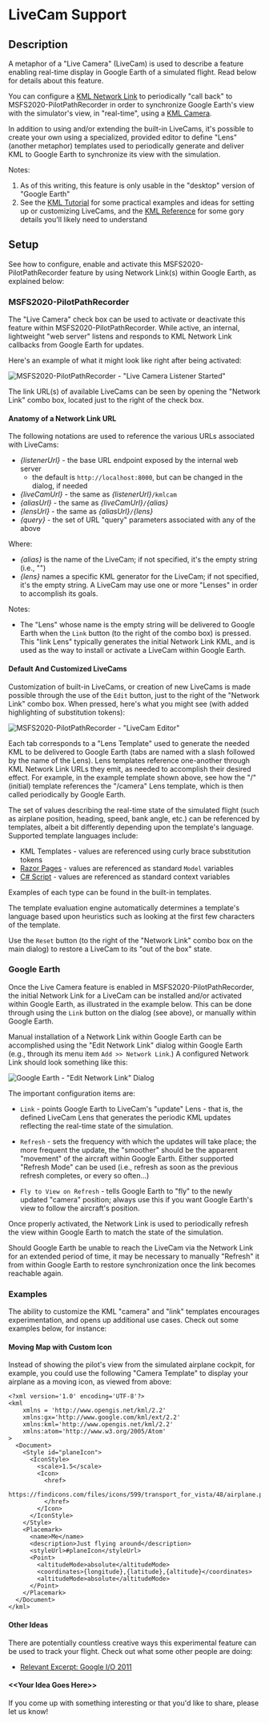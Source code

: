 # LiveCam Support

## Description

A metaphor of a "Live Camera" (LiveCam) is used to describe a feature enabling real-time display
in Google Earth of a simulated flight.  Read below for details about this feature.

You can configure a [KML Network Link] to periodically "call back" to MSFS2020-PilotPathRecorder in order
to synchronize Google Earth's view with the simulator's view, in "real-time", using a [KML Camera].

In addition to using and/or extending the built-in LiveCams, it's possible to create your own using a
specialized, provided editor to define "Lens" (another metaphor) templates used to periodically generate
and deliver KML to Google Earth to synchronize its view with the simulation.

Notes:
1. As of this writing, this feature is only usable in the "desktop" version of "Google Earth"
1. See the [KML Tutorial] for some practical examples and ideas for setting up or customizing LiveCams,
   and the [KML Reference] for some gory details you'll likely need to understand

## Setup

See how to configure, enable and activate this MSFS2020-PilotPathRecorder feature by using Network Link(s)
within Google Earth, as explained below:

### MSFS2020-PilotPathRecorder

The "Live Camera" check box can be used to activate or deactivate this feature within MSFS2020-PilotPathRecorder.
While active, an internal, lightweight "web server" listens and responds to KML Network Link callbacks from
Google Earth for updates.

Here's an example of what it might look like right after being activated:

![MSFS2020-PilotPathRecorder - "Live Camera Listener Started"](docs/images/PPRv13n2lcls.jpg)

The link URL(s) of available LiveCams can be seen by opening the "Network Link" combo box,
located just to the right of the check box.

#### Anatomy of a Network Link URL

The following notations are used to reference the various URLs associated with LiveCams:

- _\{listenerUrl\}_ - the base URL endpoint exposed by the internal web server
  - the default is `http://localhost:8000`, but can be changed in the dialog, if needed
- _\{liveCamUrl\}_ - the same as _\{listenerUrl\}_`/kmlcam`
- _\{aliasUrl\}_ - the same as _\{liveCamUrl\}_`/`_\{alias\}_
- _\{lensUrl\}_ - the same as _\{aliasUrl\}_`/`_\{lens\}_
- _\{query\}_ - the set of URL "query" parameters associated with any of the above 

Where:
- _\{alias\}_ is the name of the LiveCam; if not specified, it's the empty string (i.e., "")
- _\{lens\}_ names a specific KML generator for the LiveCam; if not specified, it's the
  empty string.  A LiveCam may use one or more "Lenses" in order to accomplish its goals.

Notes:
- The "Lens" whose name is the empty string will be delivered to Google Earth when
  the `Link` button (to the right of the combo box) is pressed.  This "link Lens"
  typically generates the initial Network Link KML, and is used as the way to install
  or activate a LiveCam within Google Earth.

#### Default And Customized LiveCams

Customization of built-in LiveCams, or creation of new LiveCams is made possible through the use of
the `Edit` button, just to the right of the "Network Link" combo box.  When pressed, here's what
you might see (with added highlighting of substitution tokens):

![MSFS2020-PilotPathRecorder - "LiveCam Editor"](docs/images/PPRv13n2lcee.jpg)

Each tab corresponds to a "Lens Template" used to generate the needed KML to be delivered to Google Earth
(tabs are named with a slash followed by the name of the Lens).  Lens templates reference one-another
through KML Network Link URLs they emit, as needed to accomplish their desired effect.  For example,
in the example template shown above, see how the "/" (initial) template references the "/camera"
Lens template, which is then called periodically by Google Earth.

The set of values describing the real-time state of the simulated flight (such as airplane position,
heading, speed, bank angle, etc.) can be referenced by templates, albeit a bit differently depending
upon the template's language.  Supported template languages include:

- KML Templates - values are referenced using curly brace substitution tokens
- [Razor Pages] - values are referenced as standard `Model` variables
- [C# Script] - values are referenced as standard context variables

Examples of each type can be found in the built-in templates.

The template evaluation engine automatically determines a template's language based upon heuristics
such as looking at the first few characters of the template.

Use the `Reset` button (to the right of the "Network Link" combo box on the main dialog) to
restore a LiveCam to its "out of the box" state.

### Google Earth

Once the Live Camera feature is enabled in MSFS2020-PilotPathRecorder, the initial Network
Link for a LiveCam can be installed and/or activated within Google Earth, as illustrated in
the example below.  This can be done through using the `Link` button on the dialog (see above),
or manually within Google Earth.

Manual installation of a Network Link within Google Earth can be accomplished using the "Edit
Network Link" dialog within Google Earth (e.g., through its menu item `Add >> Network Link`.)
A configured Network Link should look something like this:

![Google Earth - "Edit Network Link" Dialog](docs/images/GoogleEarthKmlCamNetlink.jpg)

The important configuration items are:

- `Link` - points Google Earth to LiveCam's "update" Lens - that is, the defined LiveCam Lens
  that generates the periodic KML updates reflecting the real-time state of the simulation.

- `Refresh` - sets the frequency with which the updates will take place; the more frequent the
    update, the "smoother" should be the apparent "movement" of the aircraft within Google Earth.
    Either supported "Refresh Mode" can be used (i.e., refresh as soon as the previous refresh
    completes, or every so often...)
 
- `Fly to View on Refresh` - tells Google Earth to "fly" to the newly updated "camera" position;
    always use this if you want Google Earth's view to follow the aircraft's position.

Once properly activated, the Network Link is used to periodically refresh the view within Google
Earth to match the state of the simulation.

Should Google Earth be unable to reach the LiveCam via the Network Link for an extended period of
time, it may be necessary to manually "Refresh" it from within Google Earth to restore
synchronization once the link becomes reachable again.

### Examples

The ability to customize the KML "camera" and "link" templates encourages experimentation, and opens
up additional use cases.  Check out some examples below, for instance:

#### Moving Map with Custom Icon

Instead of showing the pilot's view from the simulated airplane cockpit, for example, you could use
the following "Camera Template" to display your airplane as a moving icon, as viewed from above:

```
<?xml version='1.0' encoding='UTF-8'?>
<kml
    xmlns = 'http://www.opengis.net/kml/2.2'
    xmlns:gx='http://www.google.com/kml/ext/2.2'
    xmlns:kml='http://www.opengis.net/kml/2.2'
    xmlns:atom='http://www.w3.org/2005/Atom'
>
  <Document>
    <Style id="planeIcon">
      <IconStyle>
        <scale>1.5</scale>
        <Icon>
          <href>
            https://findicons.com/files/icons/599/transport_for_vista/48/airplane.png
          </href>
        </Icon>
      </IconStyle>
    </Style>
    <Placemark>
      <name>Me</name>
      <description>Just flying around</description>
      <styleUrl>#planeIcon</styleUrl>
      <Point>
        <altitudeMode>absolute</altitudeMode>
        <coordinates>{longitude},{latitude},{altitude}</coordinates>
        <altitudeMode>absolute</altitudeMode>
      </Point>
    </Placemark>
  </Document>
</kml>
```

#### Other Ideas

There are potentially countless creative ways this experimental feature can be used to track your flight.
Check out what some other people are doing:

- [Relevant Excerpt: Google I/O 2011](https://www.youtube.com/watch?v=nIoWHlEEeNI&t=16m17s)

#### \<\<Your Idea Goes Here\>\>

If you come up with something interesting or that you'd like to share, please let us know!

[KML Camera]: https://developers.google.com/kml/documentation/cameras
[KML Reference]: https://developers.google.com/kml/documentation/kmlreference
[KML Tutorial]: https://developers.google.com/kml/documentation/kml_tut
[KML Network Link]: https://developers.google.com/kml/documentation/updates
[Razor Pages]: https://en.wikipedia.org/wiki/ASP.NET_Razor
[C# Script]: https://en.wikipedia.org/wiki/CS-Script